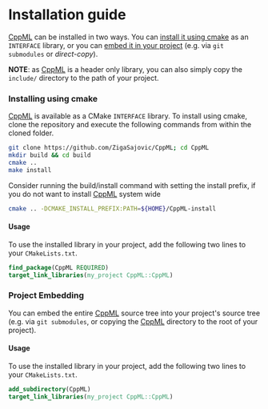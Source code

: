# Installation guide

[CppML](https://github.com/ZigaSajovic/CppML) can be installed in two ways. You can [install it using cmake](./installation/index.md#installing-using-cmake) as an `INTERFACE` library, or you can [embed it in your project](./installation/index.md#project-embedding) (e.g. via `git submodules` or *direct-copy*).

**NOTE**: as [CppML](https://github.com/ZigaSajovic/CppML) is a header only library, you can also simply copy the `include/` directory to the path of your project.

### Installing using cmake

[CppML](https://github.com/ZigaSajovic/CppML) is available as a CMake `INTERFACE` library. To install using cmake, clone the repository and execute the following commands from within the cloned folder.

```bash
git clone https://github.com/ZigaSajovic/CppML; cd CppML
mkdir build && cd build
cmake ..
make install
```

Consider running the build/install command with setting the install prefix, if you do not want to install [CppML](https://github.com/ZigaSajovic/CppML) system wide

```bash
cmake .. -DCMAKE_INSTALL_PREFIX:PATH=${HOME}/CppML-install
```

#### Usage

To use the installed library in your project, add the following two lines to your `CMakeLists.txt`.

```cmake
find_package(CppML REQUIRED)
target_link_libraries(my_project CppML::CppML)
```

### Project Embedding

You can embed the entire [CppML](https://github.com/ZigaSajovic/CppML) source tree into your project's source tree (e.g. via `git submodules`, or copying the [CppML](https://github.com/ZigaSajovic/CppML) directory to the root of your project).

#### Usage

To use the installed library in your project, add the following two lines to your `CMakeLists.txt`.

```cmake
add_subdirectory(CppML)
target_link_libraries(my_project CppML::CppML)
```
